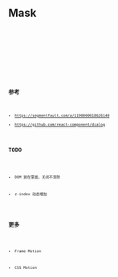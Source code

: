 ## Mask

<code src="./demo/basic">

<code src="./demo/count">

<code src="./demo/count2">

<code src="./demo/getContainer">

<API src="./index.tsx"></API>

## 参考

- https://segmentfault.com/a/1190000018626140
- https://github.com/react-component/dialog

## TODO

- DOM 放在里面，关闭不清除

- z-index 动态增加

## 更多

- Frame Motion

- CSS Motion

